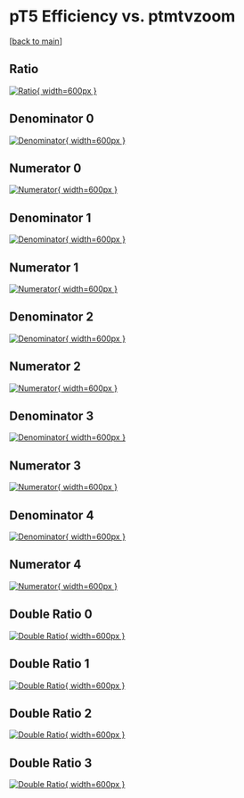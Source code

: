 # pT5 Efficiency vs. ptmtvzoom

[[back to main](./)]



## Ratio

[![Ratio](../mtv/var/pT5_loweta_321_-1_eff_ptmtvzoom.png){ width=600px }](../mtv/var/pT5_loweta_321_-1_eff_ptmtvzoom.pdf)

## Denominator 0

[![Denominator](../mtv/den/pT5_loweta_321_-1_eff_ptmtvzoom_den0.png){ width=600px }](../mtv/den/pT5_loweta_321_-1_eff_ptmtvzoom_den0.pdf)

## Numerator 0

[![Numerator](../mtv/num/pT5_loweta_321_-1_eff_ptmtvzoom_num0.png){ width=600px }](../mtv/num/pT5_loweta_321_-1_eff_ptmtvzoom_num0.pdf)

## Denominator 1

[![Denominator](../mtv/den/pT5_loweta_321_-1_eff_ptmtvzoom_den1.png){ width=600px }](../mtv/den/pT5_loweta_321_-1_eff_ptmtvzoom_den1.pdf)

## Numerator 1

[![Numerator](../mtv/num/pT5_loweta_321_-1_eff_ptmtvzoom_num1.png){ width=600px }](../mtv/num/pT5_loweta_321_-1_eff_ptmtvzoom_num1.pdf)

## Denominator 2

[![Denominator](../mtv/den/pT5_loweta_321_-1_eff_ptmtvzoom_den2.png){ width=600px }](../mtv/den/pT5_loweta_321_-1_eff_ptmtvzoom_den2.pdf)

## Numerator 2

[![Numerator](../mtv/num/pT5_loweta_321_-1_eff_ptmtvzoom_num2.png){ width=600px }](../mtv/num/pT5_loweta_321_-1_eff_ptmtvzoom_num2.pdf)

## Denominator 3

[![Denominator](../mtv/den/pT5_loweta_321_-1_eff_ptmtvzoom_den3.png){ width=600px }](../mtv/den/pT5_loweta_321_-1_eff_ptmtvzoom_den3.pdf)

## Numerator 3

[![Numerator](../mtv/num/pT5_loweta_321_-1_eff_ptmtvzoom_num3.png){ width=600px }](../mtv/num/pT5_loweta_321_-1_eff_ptmtvzoom_num3.pdf)

## Denominator 4

[![Denominator](../mtv/den/pT5_loweta_321_-1_eff_ptmtvzoom_den4.png){ width=600px }](../mtv/den/pT5_loweta_321_-1_eff_ptmtvzoom_den4.pdf)

## Numerator 4

[![Numerator](../mtv/num/pT5_loweta_321_-1_eff_ptmtvzoom_num4.png){ width=600px }](../mtv/num/pT5_loweta_321_-1_eff_ptmtvzoom_num4.pdf)

## Double Ratio 0

[![Double Ratio](../mtv/ratio/pT5_loweta_321_-1_eff_ptmtvzoom_ratio0.png){ width=600px }](../mtv/ratio/pT5_loweta_321_-1_eff_ptmtvzoom_ratio0.pdf)

## Double Ratio 1

[![Double Ratio](../mtv/ratio/pT5_loweta_321_-1_eff_ptmtvzoom_ratio1.png){ width=600px }](../mtv/ratio/pT5_loweta_321_-1_eff_ptmtvzoom_ratio1.pdf)

## Double Ratio 2

[![Double Ratio](../mtv/ratio/pT5_loweta_321_-1_eff_ptmtvzoom_ratio2.png){ width=600px }](../mtv/ratio/pT5_loweta_321_-1_eff_ptmtvzoom_ratio2.pdf)

## Double Ratio 3

[![Double Ratio](../mtv/ratio/pT5_loweta_321_-1_eff_ptmtvzoom_ratio3.png){ width=600px }](../mtv/ratio/pT5_loweta_321_-1_eff_ptmtvzoom_ratio3.pdf)

